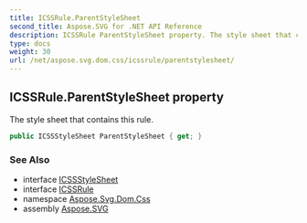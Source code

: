 ```yaml
---
title: ICSSRule.ParentStyleSheet
second_title: Aspose.SVG for .NET API Reference
description: ICSSRule ParentStyleSheet property. The style sheet that contains this rule
type: docs
weight: 30
url: /net/aspose.svg.dom.css/icssrule/parentstylesheet/
---
```

## ICSSRule.ParentStyleSheet property

The style sheet that contains this rule.

```csharp
public ICSSStyleSheet ParentStyleSheet { get; }
```

### See Also

* interface [ICSSStyleSheet](../../icssstylesheet/)
* interface [ICSSRule](../)
* namespace [Aspose.Svg.Dom.Css](../../../aspose.svg.dom.css/)
* assembly [Aspose.SVG](../../../)
